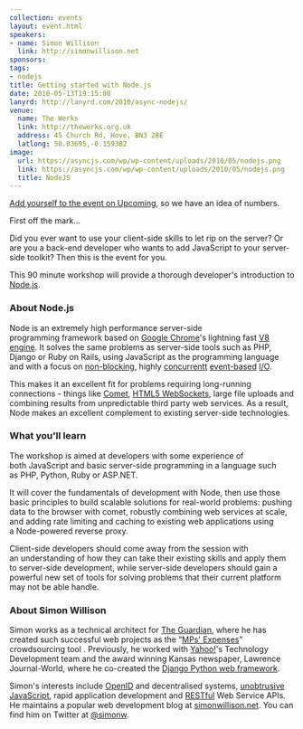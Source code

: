 ```yaml
---
collection: events
layout: event.html
speakers:
- name: Simon Willison
  link: http://simonwillison.net
sponsors:
tags:
- nodejs
title: Getting started with Node.js
date: 2010-05-13T19:15:00
lanyrd: http://lanyrd.com/2010/async-nodejs/
venue:
  name: The Werks
  link: http://thewerks.org.uk
  address: 45 Church Rd, Hove, BN3 2BE
  latlong: 50.83695,-0.159302
image:
  url: https://asyncjs.com/wp/wp-content/uploads/2010/05/nodejs.png
  link: https://asyncjs.com/wp/wp-content/uploads/2010/05/nodejs.png
  title: NodeJS
---
```


[Add yourself to the event on Upcoming](http://upcoming.yahoo.com/event/5858611/BRI/Hove/Getting-started-with-Nodejs-Simon-Willison/The-Werks/), so we have an idea of numbers.

First off the mark...

Did you ever want to use your client-side skills to let rip on the server? Or are you a back-end developer who wants to add JavaScript to your server-side toolkit? Then this is the event for you.

This 90 minute workshop will provide a thorough developer's introduction to [Node.js](http://nodejs.org).

### About Node.js

Node is an extremely high performance server-side programming framework based on <a href="http://www.google.com/chrome">Google Chrome</a>'s lightning fast <a href="http://en.wikipedia.org/wiki/V8_(JavaScript_engine)">V8 engine</a>. It solves the same problems as server-side tools such as PHP, Django or Ruby on Rails, using JavaScript as the programming language and with a focus on <a href="http://en.wikipedia.org/wiki/Non-blocking_I/O">non-blocking</a>, highly <a href="http://en.wikipedia.org/wiki/Concurrency_(computer_science)">concurrent</a><a href="http://en.wikipedia.org/wiki/Event_(computing)">t</a> <a href="http://en.wikipedia.org/wiki/Event_(computing)">event-based</a> <a href="http://en.wikipedia.org/wiki/Input/output">I/O</a>.

This makes it an excellent fit for problems requiring long-running connections - things like <a href="http://en.wikipedia.org/wiki/Comet_(programming)">Comet</a>, <a href="http://blog.chromium.org/2009/12/web-sockets-now-available-in-google.html">HTML5 WebSockets</a>, large file uploads and combining results from unpredictable third party web services. As a result, Node makes an excellent complement to existing server-side technologies.

<h3>What you'll learn</h3>
The workshop is aimed at developers with some experience of both JavaScript and basic server-side programming in a language such as PHP, Python, Ruby or ASP.NET.

It will cover the fundamentals of development with Node, then use those basic principles to build scalable solutions for real-world problems: pushing data to the browser with comet, robustly combining web services at scale, and adding rate limiting and caching to existing web applications using a Node-powered reverse proxy.

Client-side developers should come away from the session with an understanding of how they can take their existing skills and apply them to server-side development, while server-side developers should gain a powerful new set of tools for solving problems that their current platform may not be able handle.

<h3>About Simon Willison</h3>
Simon works as a technical architect for <a href="http://guardian.co.uk">The Guardian</a>, where he has created such successful web projects as the “<a href="http://mps-expenses.guardian.co.uk">MPs' Expenses</a>” crowdsourcing tool . Previously, he worked with <a href="http://yahoo.com">Yahoo!</a>'s Technology Development team and the award winning Kansas newspaper, Lawrence Journal-World, where he co-created the <a href="http://www.djangoproject.com">Django Python web framework</a>.

Simon's interests include <a href="http://en.wikipedia.org/wiki/OpenID">OpenID</a> and decentralised systems, <a href="http://en.wikipedia.org/wiki/Unobtrusive_JavaScript">unobtrusive JavaScript</a>, rapid application development and <a href="http://en.wikipedia.org/wiki/Representational_State_Transfer#RESTful_web_services">RESTful</a> Web Service APIs. He maintains a popular web development blog at <a href="http://simonwillison.net">simonwillison.net</a>. You can find him on Twitter at <a href="http://twitter.com/simonw">@simonw</a>.
